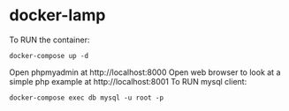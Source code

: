 # docker-lamp

To RUN the container:
```
docker-compose up -d
```
Open phpmyadmin at http://localhost:8000 Open web browser to look at a simple php example at http://localhost:8001
To RUN mysql client:
```
docker-compose exec db mysql -u root -p
```

